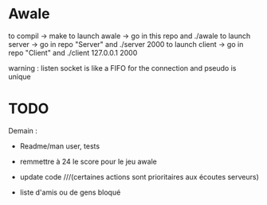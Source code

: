 # Awale

to compil -> make
to launch awale -> go in this repo and ./awale
to launch server -> go in repo "Server" and ./server 2000
to launch client -> go in repo "Client" and ./client 127.0.0.1 2000

warning : listen socket is like a FIFO for the connection and pseudo is unique

# TODO
Demain :
- Readme/man user, tests
- remmettre à 24 le score pour le jeu awale
- update code
///(certaines actions sont prioritaires aux écoutes serveurs)


- liste d'amis ou de gens bloqué

